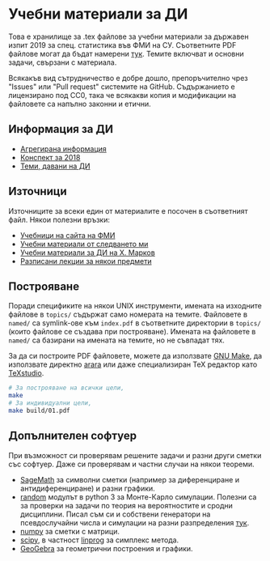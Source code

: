 # Учебни материали за ДИ

Това е хранилище за .tex файлове за учебни материали за държавен изпит 2019 за спец. статистика във ФМИ на СУ. Съответните PDF файлове могат да бъдат намерени [тук](https://ivasilev.net/files/ДИ2019/). Темите включват и основни задачи, свързани с материала.

Всякакъв вид сътрудничество е добре дошло, препоръчително чрез "Issues" или "Pull request" системите на GitHub. Съдържанието е лицензирано под CC0, така че всякакви копия и модификации на файловете са напълно законни и етични.

## Информация за ДИ

* [Агрегирана информация](https://www.fmi.uni-sofia.bg/sites/default/files/documents/exams/info_state_exam_01.09.2017pdf.pdf)
* [Конспект за 2018](https://intranet.fmi.uni-sofia.bg/index.php/s/KOTdUnmqbrnd0sX)
* [Теми, давани на ДИ](https://www.fmi.uni-sofia.bg/bg/node/7347)

## Източници

Източниците за всеки един от материалите е посочен в съответният файл. Някои полезни връзки:

* [Учебници на сайта на ФМИ](https://www.fmi.uni-sofia.bg/bg/econtent)
* [Учебни материали от следването ми](https://ivasilev.net/files/ФМИ)
* [Учебни материали за ДИ на Х. Марков](https://github.com/hristiyanmarkov/stat_di)
* [Разписани лекции за някои предмети](https://debian.fmi.uni-sofia.bg/study/materials/va/)

## Построяване

Поради спецификите на някои UNIX инструменти, имената на изходните файлове в `topics/` съдържат само номерата на темите. Файловете в `named/` са symlink-ове към `index.pdf` в съответните директории в `topics/` (които файлове се създава при построяване). Имената на файловете в `named/` са базирани на имената на темите, но не съвпадат тях.

За да си построите PDF файловете, можете да използвате [GNU Make](https://www.gnu.org/software/make/), да използвате директно [arara](https://github.com/cereda/arara) или даже специализиран TeX редактор като [TeXstudio](https://www.texstudio.org/).

```bash
# За построяване на всички цели,
make
# За индивидуални цели,
make build/01.pdf
```

## Допълнителен софтуер

При възможност си проверявам решените задачи и разни други сметки със софтуер. Даже си проверявам и частни случаи на някои теореми.

* [SageMath](http://www.sagemath.org/) за символни сметки (например за диференциране и антидиференциране) и разни графики.
* [random](https://docs.python.org/3/library/random.html) модулът в python 3 за Монте-Карло симулации. Полезни са за проверки на задачи по теория на вероятностите и сродни дисциплини. Писал съм си и собствени генератори на псевдослучайни числа и симулации на разни разпределения [тук](https://github.com/v--/nsm).
* [numpy](http://www.numpy.org/) за сметки с матрици.
* [scipy](https://scipy.org/), в частност [linprog](https://docs.scipy.org/doc/scipy/reference/generated/scipy.optimize.linprog.html) за симплекс метода.
* [GeoGebra](https://www.geogebra.org/) за геометрични построения и графики.
